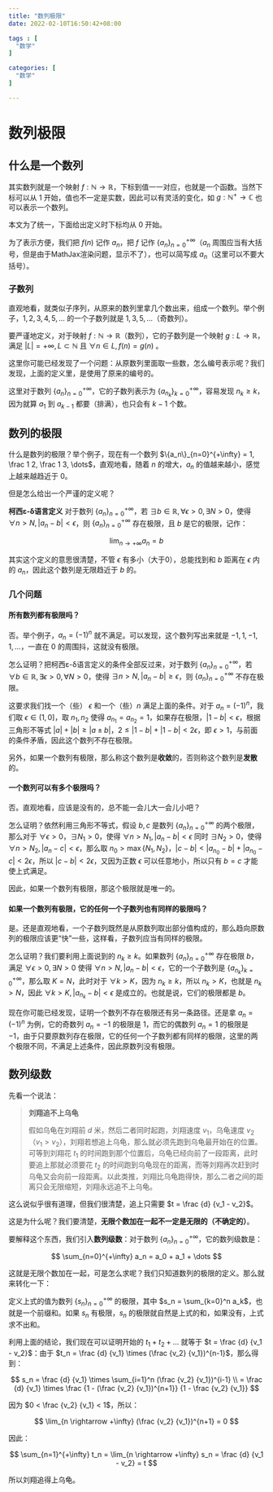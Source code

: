 ```yaml
---
title: "数列极限"
date: 2022-02-10T16:50:42+08:00

tags : [
  "数学"
]

categories: [
  "数学"
]

---
```


# 数列极限

## 什么是一个数列

其实数列就是一个映射 $f:\mathbb{N} \rightarrow \mathbb{R}$，下标到值一一对应，也就是一个函数。当然下标可以从 $1$ 开始，值也不一定是实数，因此可以有灵活的变化，如 $g: \mathbb{N^+} \rightarrow \mathbb{C}$ 也可以表示一个数列。

本文为了统一，下面给出定义时下标均从 $0$ 开始。

为了表示方便，我们把 $f(n)$ 记作 $a_n$，把 $f$ 记作 $\{a_n\}_{n=0}^{+\infty}$（$a_n$ 周围应当有大括号，但是由于MathJax渲染问题，显示不了），也可以简写成 $a_n$（这里可以不要大括号）。

### 子数列

直观地看，就类似子序列，从原来的数列里拿几个数出来，组成一个数列。举个例子，$1, 2, 3, 4, 5, \dots$ 的一个子数列就是 $1, 3, 5, \dots$（奇数列）。

要严谨地定义，对于映射 $f:\mathbb{N} \rightarrow \mathbb{R}$（数列），它的子数列是一个映射 $g: L \rightarrow \mathbb{R}$，满足 $|L| = +\infty, L \subset \mathbb{N}$ 且 $\forall n \in L, f(n) = g(n)$
。

这里你可能已经发现了一个问题：从原数列里面取一些数，怎么编号表示呢？我们发现，上面的定义里，是使用了原来的编号的。

这里对于数列 $\{a_n\} _ {n=0}^{+\infty}$，它的子数列表示为 $\{a_{n_k}\}_{k=0}^{+\infty}$，容易发现 $n_k \ge k$，因为就算 $a_1$ 到 $a_{k-1}$ 都要（排满），也只会有 $k - 1$ 个数。

## 数列的极限

什么是数列的极限？举个例子，现在有一个数列 $\{a_n\}_{n=0}^{+\infty} = 1, \frac 1 2, \frac 1 3, \dots$，直观地看，随着 $n$ 的增大，$a_n$ 的值越来越小，感觉上越来越趋近于 $0$。

但是怎么给出一个严谨的定义呢？

**柯西ε-δ语言定义** 对于数列 $\{a_n\} _ {n=0}^{+\infty}$，若 $\exists b \in \mathbb{R}, \forall \epsilon > 0, \exists N > 0$，使得 $\forall n > N, |a_n - b| < \epsilon$，则 $\{a_n\}_{n=0}^{+\infty}$ 存在极限，且 $b$ 是它的极限，记作：

$$
\lim_{n \rightarrow +\infty} a_n = b
$$

其实这个定义的意思很清楚，不管 $\epsilon$ 有多小（大于0），总能找到和 $b$ 距离在 $\epsilon$ 内的 $a_n$，因此这个数列是无限趋近于 $b$ 的。

### 几个问题

#### **所有数列都有极限吗？**

否。举个例子，$a_n = (-1)^n$ 就不满足。可以发现，这个数列写出来就是 $-1, 1, -1, 1, \dots$，一直在 $0$ 的周围抖，这就没有极限。

怎么证明？把柯西ε-δ语言定义的条件全部反过来，对于数列 $\{a_n\} _ {n=0}^{+\infty}$，若 $\forall b \in \mathbb{R}, \exists \epsilon > 0, \forall N > 0$，使得 $\exists n > N, |a_n - b| \ge \epsilon$，则 $\{a_n\}_{n=0}^{+\infty}$ 不存在极限。

这要求我们找一个（些） $\epsilon$ 和一个（些）$n$ 满足上面的条件。对于 $a_n = (-1)^n$，我们取 $\epsilon \in (1, 0]$，取 $n_1, n_2$ 使得 $a_{n_1} = a_{n_2} = 1$，如果存在极限，$|1 - b| < \epsilon$，根据三角形不等式 $|a| + |b| \ge |a \pm b|$，$2 \le |1 - b| + |1 - b| < 2\epsilon$，即 $\epsilon > 1$，与前面的条件矛盾，因此这个数列不存在极限。

另外，如果一个数列有极限，那么称这个数列是**收敛**的，否则称这个数列是**发散**的。

#### **一个数列可以有多个极限吗？**

否。直观地看，应该是没有的，总不能一会儿大一会儿小吧？

怎么证明？依然利用三角形不等式，假设 $b, c$ 是数列 $\{a_n\} _ {n=0}^{+\infty}$ 的两个极限，那么对于 $\forall \epsilon > 0$，$\exists N_1 > 0$，使得 $\forall n > N_1, |a_n - b| < \epsilon$ 同时 $\exists N_2 > 0$，使得 $\forall n > N_2, |a_n - c| < \epsilon$，那么取 $n_0 > \max\{N_1, N_2\}$，$|c - b| < |a_{n_0} - b| + |a_{n_0} - c| < 2\epsilon$，所以 $|c - b| < 2\epsilon$，又因为正数 $\epsilon$ 可以任意地小，所以只有 $b = c$ 才能使上式满足。

因此，如果一个数列有极限，那这个极限就是唯一的。

#### **如果一个数列有极限，它的任何一个子数列也有同样的极限吗？**

是。还是直观地看，一个子数列既然是从原数列取出部分值构成的，那么趋向原数列的极限应该更“快”一些，这样看，子数列应当有同样的极限。

怎么证明？我们要利用上面说到的 $n_k \ge k$。如果数列 $\{a_n\} _ {n=0}^{+\infty}$ 存在极限 $b$，满足 $\forall \epsilon > 0, \exists N > 0$ 使得 $\forall n > N, |a_n - b| < \epsilon$，它的一个子数列是 $\{a_{n_k}\}_{k=0}^{+\infty}$，那么取 $K = N$，此时对于 $\forall k > K$，因为 $n_k \ge k$，所以 $n_k > K$，也就是 $n_k > N$，因此 $\forall k > K, |a_{n_k} - b| < \epsilon$ 是成立的。也就是说，它们的极限都是 $b$。

现在你可能已经发现，证明一个数列不存在极限还有另一条路径。还是拿 $a_n = (-1)^n$ 为例，它的奇数列 $a_n = -1$ 的极限是 $1$，而它的偶数列 $a_n = 1$ 的极限是 $-1$，由于只要原数列存在极限，它的任何一个子数列都有同样的极限，这里的两个极限不同，不满足上述条件，因此原数列没有极限。

## 数列级数

先看一个说法：

> **刘翔追不上乌龟**
> 
> 假如乌龟在刘翔前 $d$ 米，然后二者同时起跑，刘翔速度 $v_1$，乌龟速度 $v_2$（$v_1 > v_2$），刘翔若想追上乌龟，那么就必须先跑到乌龟最开始在的位置。可等到刘翔花 $t_1$ 的时间跑到那个位置后，乌龟已经向前了一段距离，此时要追上那就必须要花 $t_2$ 的时间跑到乌龟现在的距离，而等刘翔再次赶到时乌龟又会向前一段距离。以此类推，刘翔比乌龟跑得快，那么二者之间的距离只会无限缩短，刘翔永远追不上乌龟。

这么说似乎很有道理，但我们很清楚，追上只需要 $t = \frac {d} {v_1 - v_2}$。

这是为什么呢？我们要清楚，**无限个数加在一起不一定是无限的（不确定的）**。

要解释这个东西，我们引入**数列级数**：对于数列 $\{a_n\}_{n=0}^{+\infty}$，它的数列级数是：

$$
\sum_{n=0}^{+\infty} a_n = a_0 + a_1 + \dots
$$

这就是无限个数加在一起，可是怎么求呢？我们只知道数列的极限的定义。那么就来转化一下：

定义上式的值为数列 $\{s_n\}_{n=0}^{+\infty}$ 的极限，其中 $s_n = \sum_{k=0}^n a_k$，也就是一个前缀和。如果 $s_n$ 有极限，$s_n$ 的极限就自然是上式的和，如果没有，上式求不出和。

利用上面的结论，我们现在可以证明开始的 $t_1 + t_2 + \dots$ 就等于 $t = \frac {d} {v_1 - v_2}$：由于 $t_n = \frac {d} {v_1} \times (\frac {v_2} {v_1})^{n-1}$，那么得到：

$$
s_n = \frac {d} {v_1} \times \sum_{i=1}^n (\frac {v_2} {v_1})^{i-1} \\ = \frac {d} {v_1} \times \frac {1 - (\frac {v_2} {v_1})^{n+1}} {1 - \frac {v_2} {v_1}}
$$

因为 $0 < \frac {v_2} {v_1} < 1$，所以：

$$
\lim_{n \rightarrow +\infty} (\frac {v_2} {v_1})^{n+1} = 0
$$

因此：

$$
\sum_{n=1}^{+\infty} t_n = \lim_{n \rightarrow +\infty} s_n = \frac {d} {v_1 - v_2} = t
$$

所以刘翔追得上乌龟。